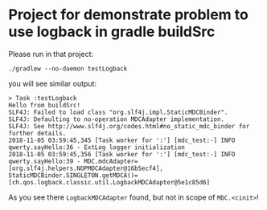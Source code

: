 # Project for demonstrate problem to use logback in gradle buildSrc

Please run in that project:

    ./gradlew --no-daemon testLogback

you will see similar output:

```
> Task :testLogback
Hello from buildSrc!
SLF4J: Failed to load class "org.slf4j.impl.StaticMDCBinder".
SLF4J: Defaulting to no-operation MDCAdapter implementation.
SLF4J: See http://www.slf4j.org/codes.html#no_static_mdc_binder for further details.
2018-11-05 03:59:45,345 [Task worker for ':'] [mdc_test:-] INFO  qwerty.sayHello:36 - ExtLog logger initialization
2018-11-05 03:59:45,356 [Task worker for ':'] [mdc_test:-] INFO  qwerty.sayHello:39 - MDC.mdcAdapter=[org.slf4j.helpers.NOPMDCAdapter@16b5ecf4], StaticMDCBinder.SINGLETON.getMDCA()=[ch.qos.logback.classic.util.LogbackMDCAdapter@5e1c85d6]
```

As you see there `LogbackMDCAdapter` found, but not in scope of `MDC.<cinit>`!